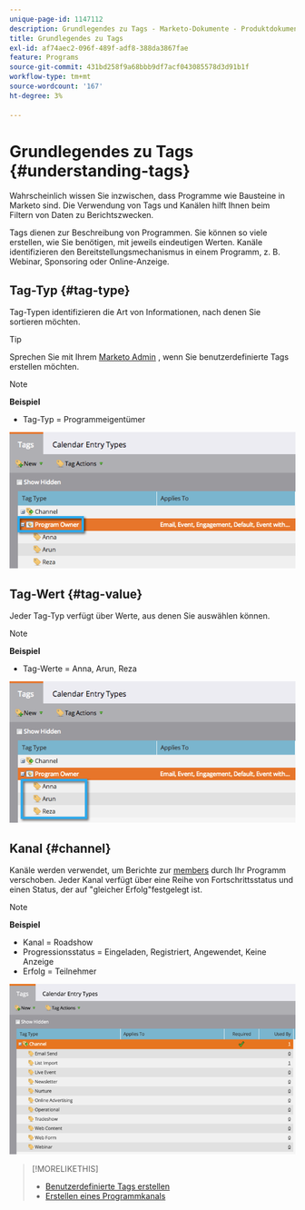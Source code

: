 ```yaml
---
unique-page-id: 1147112
description: Grundlegendes zu Tags - Marketo-Dokumente - Produktdokumentation
title: Grundlegendes zu Tags
exl-id: af74aec2-096f-489f-adf8-388da3867fae
feature: Programs
source-git-commit: 431bd258f9a68bbb9df7acf043085578d3d91b1f
workflow-type: tm+mt
source-wordcount: '167'
ht-degree: 3%

---
```


# Grundlegendes zu Tags {#understanding-tags}

Wahrscheinlich wissen Sie inzwischen, dass Programme wie Bausteine in Marketo sind. Die Verwendung von Tags und Kanälen hilft Ihnen beim Filtern von Daten zu Berichtszwecken.

Tags dienen zur Beschreibung von Programmen. Sie können so viele erstellen, wie Sie benötigen, mit jeweils eindeutigen Werten. Kanäle identifizieren den Bereitstellungsmechanismus in einem Programm, z. B. Webinar, Sponsoring oder Online-Anzeige.

## Tag-Typ {#tag-type}

Tag-Typen identifizieren die Art von Informationen, nach denen Sie sortieren möchten.

>[!TIP]
>
>Sprechen Sie mit Ihrem [Marketo Admin](/help/marketo/product-docs/administration/tags/create-custom-tags.md) , wenn Sie benutzerdefinierte Tags erstellen möchten.

>[!NOTE]
>
>**Beispiel**
>
>* Tag-Typ = Programmeigentümer

![](assets/image2014-9-17-15-3a12-3a46.png)

## Tag-Wert {#tag-value}

Jeder Tag-Typ verfügt über Werte, aus denen Sie auswählen können.

>[!NOTE]
>
>**Beispiel**
>
>* Tag-Werte = Anna, Arun, Reza

![](assets/image2014-9-17-15-3a16-3a8.png)

## Kanal {#channel}

Kanäle werden verwendet, um Berichte zur [members](/help/marketo/product-docs/core-marketo-concepts/programs/creating-programs/understanding-program-membership.md) durch Ihr Programm verschoben. Jeder Kanal verfügt über eine Reihe von Fortschrittsstatus und einen Status, der auf &quot;gleicher Erfolg&quot;festgelegt ist.

>[!NOTE]
>
>**Beispiel**
>
>* Kanal = Roadshow
>* Progressionsstatus = Eingeladen, Registriert, Angewendet, Keine Anzeige
>* Erfolg = Teilnehmer

![](assets/image2015-2-5-16-3a57-3a59.png)

>[!MORELIKETHIS]
>
>* [Benutzerdefinierte Tags erstellen](/help/marketo/product-docs/administration/tags/create-custom-tags.md)
>* [Erstellen eines Programmkanals](/help/marketo/product-docs/administration/tags/create-a-program-channel.md)
